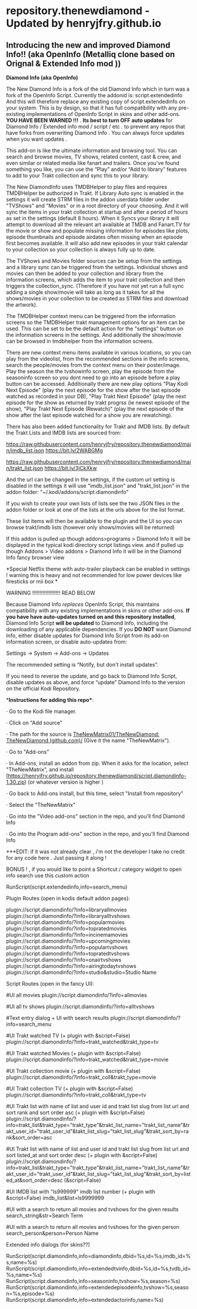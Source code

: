 # repository.thenewdiamond - Updated by henryjfry.github.io
## **Introducing the new and improved Diamond Info!! (aka OpenInfo (Metalliq clone based on Orignal & Extended Info mod ))**

**Diamond Info (aka OpenInfo)**

The New Diamond Info is a fork of the old Diamond Info which in turn was a fork of the OpenInfo Script.  Currently the addonid is:
script.extendedinfo
And this will therefore replace any existing copy of script.extendedinfo on your system.
This is by design, so that it has full compatibility with any pre-existing implementations of OpenInfo Script in skins and other add-ons. **YOU HAVE BEEN WARNED !!!** . **Its best to turn OFF auto updates** for Diamond Info / Extended info mod / script / etc . to prevent any repos that have forks from overwriting Diamond Info . You can always force updates when you want updates .

 

This add-on is like the ultimate information and browsing tool. You can search and browse movies, TV shows, related content, cast & crew, and even similar or related media like fanart and trailers. Once you've found something you like, you can use the “Play” and/or “Add to library” features to add to your Trakt collection and sync this to your library.

The New DiamondInfo uses TMDBHelper to play files and requires TMDBHelper be authorized in Trakt.
If Library Auto sync is enabled in the settings it will create STRM files in the addon userdata folder under "TVShows" and "Movies" or in a root directory of your choosing.  And it will sync the items in your trakt collection at startup and after a period of hours as set in the settings (default 8 hours). When it Syncs your library it will attempt to download all the relevant art available at TMDB and Fanart.TV for the movie or show and populate missing information for episodes like plots, episode thumbnails and episode airdates often missing when an episode first becomes available. It will also add new episodes in your trakt calendar to your collection so your collection is always fully up to date.

The TVShows and Movies folder sources can be setup from the settings and a library sync can be triggered from the settings.
Individual shows and movies can then be added to your collection and library from the information screens, which adds the item to your trakt collection and then triggers the collection_sync.
(Therefore if you have not yet run a full sync adding a single show/movie will take as long as it takes for all the shows/movies in your collection to be created as STRM files and download the artwork).

The TMDBHelper context menu can be triggered from the information screens so the TMDBHelper trakt management options for an item can be used.  This can be set to be the default action for the "settings" button on the information screens in the settings.
And additionally the show/movie can be browsed in tmdbhelper from the information screens.

There are new context menu items available in various locations, so you can play from the videolist, from the recommended sections in the info screens, search the people/movies from the context menu on their poster/image. Play the season the the tvshowinfo screen, play the episode from the seasoninfo screen so you dont need to go into an episode before a play button can be accessed.
Additionally there are new play options "Play Kodi Next Episode" (play the next episode for the show after the last episode watched as recorded in your DB), "Play Trakt Next Episode" (play the next episode for the show as returned by trakt progrss (ie newest episode of the show), "Play Trakt Next Episode (Rewatch)" (play the next episode of the show after the last episode watched for a show you are rewatching).


There has also been added functionality for Trakt and IMDB lists.  By default the Trakt Lists and IMDB lists are sourced from:

https://raw.githubusercontent.com/henryjfry/repository.thenewdiamond/main/imdb_list.json
https://bit.ly/2WABGMg

https://raw.githubusercontent.com/henryjfry/repository.thenewdiamond/main/trakt_list.json
https://bit.ly/3jCkXkw

And the url can be changed in the settings, if the custom url setting is disabled in the settings it will use "imdb_list.json" and "trakt_list.json" in the addon folder:
"~/.kodi/addons/script.diamondinfo"

If you wish to create your own lists of lists see the two JSON files in the addon folder or look at one of the lists at the urls above for the list format.

These list items will then be available to the plugin and the UI so you can browse trakt/imdb lists (however only shows/movies will be returned)




If this addon is pulled up though addons>programs > Diamond Info it will be displayed in the typical kodi directory script listings view. and if pulled up though Addons > Video addons > Diamond Info it will be in the Diamond Info fancy browser view

 

*Special Netflix theme with auto-trailer playback can be enabled in settings ! warning this is heavy and not recommended for low power devices like firesticks or mii box *



WARNING !!!!!!!!!!!!!!!!!!! READ BELOW



Because Diamond Info *replaces* OpenInfo Script, this maintains compatibility with any existing implementations in skins or other add-ons. **If you have have auto-updates turned on and this repository installed**, Diamond Info Script **will be updated** to Diamond Info, including the downloading of any applicable dependencies. If you **DO NOT** want Diamond Info, either disable updates for Diamond Info Script from its add-on information screen, or disable auto-updates from:

Settings -> System -> Add-ons -> Updates

 

The recommended setting is “Notify, but don't install updates”.

If you need to reverse the update, and go back to Diamond Info Script, disable updates as above, and force “update” Diamond Info to the version on the official Kodi Repository.



***Instructions for adding this repo\***:



·     Go to the Kodi file manager.

·     Click on "Add source"

·     The path for the source is [TheNewMatrix01/TheNewDiamond: TheNewDiamond       (github.com)/](https://henryjfry.github.io/repository.thenewdiamond/index.html) (Give it the name "TheNewMatrix").

·     Go to "Add-ons"

·     In Add-ons, install an addon from zip. When it asks for the location, select "TheNewMatrix", and install [https://henryjfry.github.io/repository.thenewdiamond/script.diamondinfo-1.30.zip) (or whatever version is higher )

·     Go back to Add-ons install, but this time, select "Install from repository"

·     Select the "TheNewMatrix"

·     Go into the "Video add-ons" section in the repo, and you'll find Diamond Info

·     Go into the Program add-ons" section in the repo, and you'll find Diamond Info

 

***EDIT: if it was not already clear , i'm not the developer I take no credit for any code here . Just passing it along !



BONUS ! , if you would like to point a Shortcut / category widget to open info search use this custom action

RunScript(script.extendedinfo,info=search_menu)

Plugin Routes (open in kodis default addon pages):

plugin://script.diamondinfo/?info=libraryallmovies
plugin://script.diamondinfo/?info=libraryalltvshows
plugin://script.diamondinfo/?info=popularmovies
plugin://script.diamondinfo/?info=topratedmovies
plugin://script.diamondinfo/?info=incinemamovies
plugin://script.diamondinfo/?info=upcomingmovies
plugin://script.diamondinfo/?info=populartvshows
plugin://script.diamondinfo/?info=topratedtvshows
plugin://script.diamondinfo/?info=onairtvshows
plugin://script.diamondinfo/?info=airingtodaytvshows
plugin://script.diamondinfo/?info=studio&studio=Studio Name

Script Routes (open in the fancy UI):

#UI all movies
plugin://script.diamondinfo/?info=allmovies

#UI all tv shows
plugin://script.diamondinfo/?info=alltvshows

#Text entry dialog + UI with search results
plugin://script.diamondinfo/?info=search_menu

#UI Trakt watched TV (+ plugin with &script=False)
plugin://script.diamondinfo/?info=trakt_watched&trakt_type=tv

#UI Trakt watched Movies (+ plugin with &script=False)
plugin://script.diamondinfo/?info=trakt_watched&trakt_type=movie

#UI Trakt collection movie (+ plugin with &script=False)
plugin://script.diamondinfo/?info=trakt_coll&trakt_type=movie

#UI Trakt collection TV (+ plugin with &script=False)
plugin://script.diamondinfo/?info=trakt_coll&trakt_type=tv


#UI Trakt list with name of list and user id and trakt list slug from list url and sort rank and sort order asc (+ plugin with &script=False)
plugin://script.diamondinfo/?info=trakt_list&trakt_type="trakt_type"&trakt_list_name="trakt_list_name"&trakt_user_id="trakt_user_id"&takt_list_slug="takt_list_slug"&trakt_sort_by=rank&sort_order=asc

#UI Trakt list with name of list and user id and trakt list slug from list url and sort listed_at and sort order desc (+ plugin with &script=False)
plugin://script.diamondinfo/?info=trakt_list&trakt_type="trakt_type"&trakt_list_name="trakt_list_name"&trakt_user_id="trakt_user_id"&takt_list_slug="takt_list_slug"&trakt_sort_by=listed_at&sort_order=desc	(&script=False)

#UI IMDB list with "ls999999" imdb list number (+ plugin with &script=False)
imdb_list&list=ls9999999

#UI with a search to return all movies and tvshows for the given results
search_string&str=Search Term

#UI with a search to return all movies and tvshows for the given person
search_person&person=Person Name

Extended info dialogs (for skins??)

RunScript(script.diamondinfo,info=diamondinfo,dbid=%s,id=%s,imdb_id=%s,name=%s)
RunScript(script.diamondinfo,info=extendedtvinfo,dbid=%s,id=%s,tvdb_id=%s,name=%s)
RunScript(script.diamondinfo,info=seasoninfo,tvshow=%s,season=%s)
RunScript(script.diamondinfo,info=extendedepisodeinfo,tvshow=%s,season=%s,episode=%s)
RunScript(script.diamondinfo,info=extendedactorinfo,name=%s)